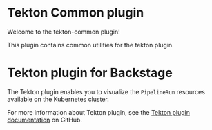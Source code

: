 # Tekton Common plugin

Welcome to the tekton-common plugin!

This plugin contains common utilities for the tekton plugin.

# Tekton plugin for Backstage

The Tekton plugin enables you to visualize the `PipelineRun` resources available on the Kubernetes cluster.

For more information about Tekton plugin, see the [Tekton plugin documentation](https://github.com/janus-idp/backstage-plugins/tree/main/plugins/tekton) on GitHub.

